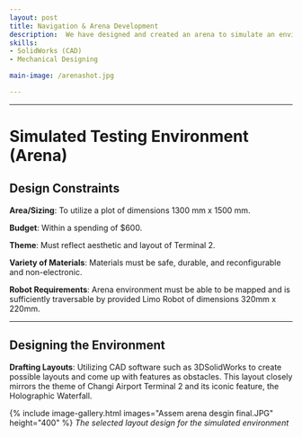 ```yaml
---
layout: post
title: Navigation & Arena Development
description:  We have designed and created an arena to simulate an environment where the LIMO robot from AgileX robotics is able to test and perform certain functions like navigation, mapping, path planning and position localisation to manoeuvre the fabricated environment. Our arena design theme is based on Changi Airport Terminal 2. We will also be programming our LIMO robot to navigate the mazes of other teams.
skills: 
- SolidWorks (CAD)
- Mechanical Designing

main-image: /arenashot.jpg

---
```


---
# Simulated Testing Environment (Arena)
## Design Constraints
**Area/Sizing**: To utilize a plot of dimensions 1300 mm x 1500 mm.


**Budget**: Within a spending of $600.


**Theme**: Must reflect aesthetic and layout of Terminal 2.


**Variety of Materials**: Materials must be safe, durable, and reconfigurable and non-electronic.


**Robot Requirements**: Arena environment must be able to be mapped and is sufficiently traversable by provided Limo Robot of dimensions 320mm x 220mm.

---

## Designing the Environment
**Drafting Layouts**: Utilizing CAD software such as 3DSolidWorks to create possible layouts and come up with features as obstacles. This layout closely mirrors the theme of Changi Airport Terminal 2 and its iconic feature, the Holographic Waterfall.

{% include image-gallery.html images="Assem arena desgin final.JPG" height="400" %} 
            *The selected layout design for the simulated environment*
